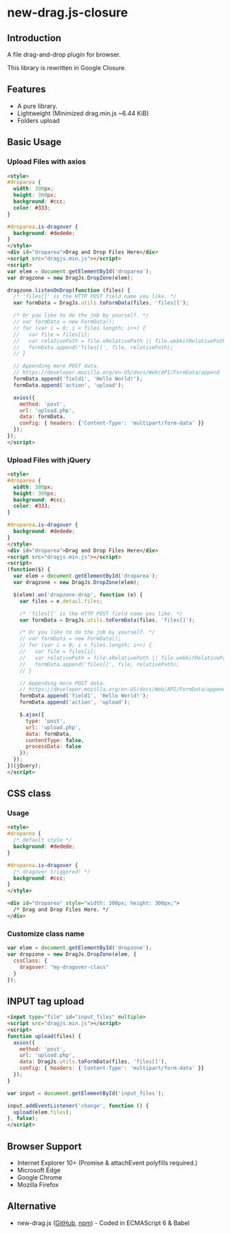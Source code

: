 # new-drag.js-closure

## Introduction

A file drag-and-drop plugin for browser.

This library is rewritten in Google Closure.

## Features

* A pure library.
* Lightweight (Minimized drag.min.js ~6.44 KiB)
* Folders upload

## Basic Usage

### Upload Files with axios

```html
<style>
#droparea {
  width: 300px;
  height: 300px;
  background: #ccc;
  color: #333;
}

#droparea.is-dragover {
  background: #dedede;
}
</style>
<div id="droparea">Drag and Drop Files Here</div>
<script src="dragjs.min.js"></script>
<script>
var elem = document.getElementById('droparea');
var dragzone = new DragJs.DropZone(elem);

dragzone.listenOnDrop(function (files) {
  /* 'files[]' is the HTTP POST field name you like. */
  var formData = DragJs.utils.toFormData(files, 'files[]');

  /* Or you like to do the job by yourself. */
  // var formData = new FormData();
  // for (var i = 0; i < files.length; i++) {
  //   var file = files[i];
  //   var relativePath = file.xRelativePath || file.webkitRelativePath || file.name;
  //   formData.append('files[]', file, relativePath);
  // }

  // Appending more POST data.
  // https://developer.mozilla.org/en-US/docs/Web/API/FormData/append
  formData.append('field1', 'Hello World!');
  formData.append('action', 'upload');

  axios({
    method: 'post',
    url: 'upload.php',
    data: formData,
    config: { headers: {'Content-Type': 'multipart/form-data' }}
  });
});
</script>
```

### Upload Files with jQuery

```html
<style>
#droparea {
  width: 300px;
  height: 300px;
  background: #ccc;
  color: #333;
}

#droparea.is-dragover {
  background: #dedede;
}
</style>
<div id="droparea">Drag and Drop Files Here</div>
<script src="dragjs.min.js"></script>
<script>
(function($) {
  var elem = document.getElementById('droparea');
  var dragzone = new DragJs.DropZone(elem);

  $(elem).on('dropzone-drop', function (e) {
    var files = e.detail.files;

    /* 'files[]' is the HTTP POST field name you like. */
    var formData = DragJs.utils.toFormData(files, 'files[]');

    /* Or you like to do the job by yourself. */
    // var formData = new FormData();
    // for (var i = 0; i < files.length; i++) {
    //   var file = files[i];
    //   var relativePath = file.xRelativePath || file.webkitRelativePath || file.name;
    //   formData.append('files[]', file, relativePath);
    // }

    // Appending more POST data.
    // https://developer.mozilla.org/en-US/docs/Web/API/FormData/append
    formData.append('field1', 'Hello World!');
    formData.append('action', 'upload');

    $.ajax({
      type: 'post',
      url: 'upload.php',
      data: formData,
      contentType: false,
      processData: false
    });
  });
})(jQuery);
</script>
```

## CSS class

### Usage
```html
<style>
#droparea {
  /* default style */
  background: #dedede;
}

#droparea.is-dragover {
  /* dragover triggered! */
  background: #ccc;
}
</style>

<div id="droparea" style="width: 300px; height: 300px;">
  /* Drag and Drop Files Here. */
</div>
```

### Customize class name

```js
var elem = document.getElementById('dropzone');
var dropzone = new DragJs.DropZone(elem, {
  cssClass: {
    dragover: "my-dragover-class"
  }
});
```

## INPUT tag upload

```html
<input type="file" id="input_files" multiple>
<script src="dragjs.min.js"></script>
<script>
function upload(files) {
  axios({
    method: 'post',
    url: 'upload.php',
    data: DragJs.utils.toFormData(files, 'files[]'),
    config: { headers: {'Content-Type': 'multipart/form-data' }}
  });
}

var input = document.getElementById('input_files');

input.addEventListener('change', function () {
  upload(elem.files);
}, false);
</script>
```

## Browser Support

* Internet Explorer 10+ (Promise & attachEvent polyfills required.)
* Microsoft Edge
* Google Chrome
* Mozilla Firefox

## Alternative

* new-drag.js ([GitHub](https://github.com/wolftotem4/new-drag.js), [npm](https://www.npmjs.com/package/new-drag.js)) - Coded in ECMAScript 6 & Babel